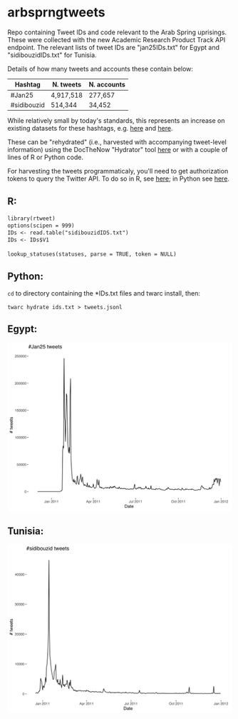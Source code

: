 # arbsprngtweets

Repo containing Tweet IDs and code relevant to the Arab Spring uprisings. These were collected with the new Academic Research Product Track API endpoint. The relevant lists of tweet IDs are "jan25IDs.txt" for Egypt and "sidibouzidIDs.txt" for Tunisia.

Details of how many tweets and accounts these contain below:

| Hashtag      | N. tweets | N. accounts |
| ----------- | ----------- | ----------- |
| #Jan25     | 4,917,518    | 277,657 |
| #sidibouzid | 514,344 |  34,452 |

While relatively small by today's standards, this represents an increase on existing datasets for these hashtags, e.g. [here](http://dfreelon.org/2012/02/11/arab-spring-twitter-data-now-available-sort-of/) and [here](https://necsus-ejms.org/twitter-as-a-multilingual-space-the-articulation-of-the-tunisian-revolution-through-sidibouzid-by-thomas-poell-and-kaouthar-darmoni/).

These can be "rehydrated" (i.e., harvested with accompanying tweet-level information) using the DocTheNow "Hydrator" tool [here](https://github.com/DocNow/hydrator) or with a couple of lines of R or Python code.

For harvesting the tweets programmaticaly, you'll need to get authorization tokens to query the Twitter API. To do so in R, see [here](https://github.com/ropensci/rtweet); in Python see [here](https://github.com/DocNow/twarc).


## R:

```
library(rtweet)
options(scipen = 999)
IDs <- read.table("sidibouzidIDS.txt")
IDs <- IDs$V1

lookup_statuses(statuses, parse = TRUE, token = NULL)
```

## Python:

`cd` to directory containing the *IDs.txt files and twarc install, then:

```
twarc hydrate ids.txt > tweets.jsonl
```

## Egypt:

![](plots/jan25.png)

## Tunisia:

![](plots/sidibouzid.png)